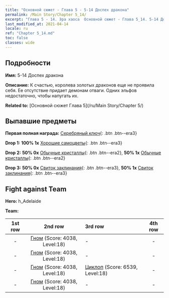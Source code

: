 ```yaml
---
title: "Основной сюжет - Глава 5 - 5-14 Доспех дракона"
permalink: /Main Story/Chapter 5_14/
excerpt: "Глава 5 - 14. Эра хаоса  Основной сюжет - Глава 5_14. 5-14 Доспех дракона"
last_modified_at: 2021-04-14
locale: ru
ref: "Chapter 5_14.md"
toc: false
classes: wide
---
```


## Подробности

 **Имя:** 5-14 Доспех дракона

 **Описание:** К счастью, королева золотых драконов еще не проявила себя. Ее отсутствие придает демонам отваги. Одних эльфов недостаточно, чтобы напугать их.

 **Related to:** [Основной сюжет Глава 5](/ru/Main Story/Chapter 5/)

## Выпавшие предметы

 **Первая полная награда:** [Серебряный ключ](/ru/Items/con_693/){: .btn .btn--era3}

 **Drop 1:** **100% 1x** [Хорошие самоцветы](/ru/Items/mat_16/){: .btn .btn--era3}

 **Drop 2:** **50% 0x** [Обычные кристаллы](/ru/Items/mat_11/){: .btn .btn--era2}, **50% 1x** [Обычные кристаллы](/ru/Items/mat_11/){: .btn .btn--era2}

 **Drop 3:** **50% 0x** [Свиток заклинания](/ru/Items/con_694/){: .btn .btn--era3}, **50% 1x** [Свиток заклинания](/ru/Items/con_694/){: .btn .btn--era3}


## Fight against Team
 **Hero:** h_Adelaide

 **Team:**


  | 1st row | 2nd row | 3rd row | 4th row |
  |:----:|:----:|:----|:----:|
  | - | [Гном](/ru/units/Dwarf/) (Score: 4038, Level:18)  | - | - |
  | - | [Гном](/ru/units/Dwarf/) (Score: 4038, Level:18)  | - | - |
  | - | [Гном](/ru/units/Dwarf/) (Score: 4038, Level:18)  | [Циклоп](/ru/units/Cyclops/) (Score: 6539, Level:18)  | - |
  | - | [Гном](/ru/units/Dwarf/) (Score: 4038, Level:18)  | - | - |


